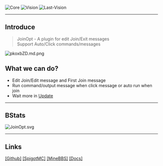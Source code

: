 

![Core](https://img.shields.io/badge/Core-Paper/Spigot-blue)
![Vision](https://img.shields.io/badge/MCVison-1.17+-blue)
![Last-Vision](https://img.shields.io/badge/LastVision-3.0.2-blue)

---

## Introduce
> JoinOpt - A plugin for edit Join/Exit messages<br>
> Support Auto/Click commands/messages

![pkoxbZD.md.png](https://s21.ax1x.com/2024/07/19/pkoxbZD.md.png)

## What we can do?

- Edit Join/Edit message and First Join message
- Run command/output message when click message or auto run when join
- Wait more in [Update](https://itsdapples.github.io/OptTools-Docs/docs/JoinOpt/Update.html)

---
## BStats
![JoinOpt.svg](https://bstats.org/signatures/bukkit/JoinOpt.svg)

---
## Links
[[Github]](https://github.com/ItsDApples/JoinOpt/releases/tag/JoinOpt) 
[[SpigotMC]](https://www.spigotmc.org/resources/joinopt.114129/)
[[MineBBS]](https://www.minebbs.com/resources/joinopt.8895/)
[[Docs]](https://itsdapples.github.io/OptTools-Docs/docs/JoinOpt/)
